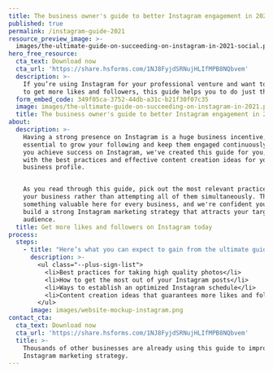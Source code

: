 ```yaml
---
title: The business owner's guide to better Instagram engagement in 2021
published: true
permalink: /instagram-guide-2021
resource_preview_image: >-
  images/the-ultimate-guide-on-succeeding-on-instagram-in-2021-social.png
hero_free_resource:
  cta_text: Download now
  cta_url: 'https://share.hsforms.com/1NJ8FyjdSRNujHLIfMPB8NQbvem'
  description: >-
    If you’re using Instagram for your professional venture and want to know how
    to get more likes and followers, this guide helps you to do just that.
  form_embed_code: 349f05ca-3752-44db-a31c-b21f30f07c35
  image: images/the-ultimate-guide-on-succeeding-on-instagram-in-2021.png
  title: The business owner's guide to better Instagram engagement in 2021
about:
  description: >-
    Having a strong presence on Instagram is a huge business incentive, so it is
    essential to grow your following and keep them engaged continuously. To help
    you achieve success on Instagram, we've created this guide for you, filled
    with the best practices and effective content creation ideas for your
    business profile.


    As you read through this guide, pick out the most relevant practices for
    your business rather than attempting all of them simultaneously. There's
    something valuable here for every business, and we're confident you can
    build a strong Instagram marketing strategy that attracts your target
    audience.
  title: Get more likes and followers on Instagram today
process:
  steps:
    - title: "Here’s what you can expect to gain from the ultimate guide to succeeding on Instagram:"
      description: >-
        <ul class="--plus-sign-list">
          <li>Best practices for taking high quality photos</li>
          <li>How to get the most out of your Instagram posts</li>
          <li>Ways to establish an optimized Instagram schedule</li>
          <li>Content creation ideas that guarantees more likes and followers</li>
        </ul>
      image: images/website-mockup-instagram.png
contact_cta:
  cta_text: Download now
  cta_url: 'https://share.hsforms.com/1NJ8FyjdSRNujHLIfMPB8NQbvem'
  title: >-
    Thousands of other businesses are already using this guide to improve their
    Instagram marketing strategy.
---
```


